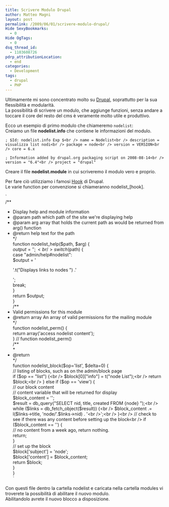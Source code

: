 ```yaml
---
title: Scrivere Modulo Drupal
author: Matteo Magni
layout: post
permalink: /2009/06/01/scrivere-modulo-drupal/
Hide SexyBookmarks:
  - 0
Hide OgTags:
  - 0
dsq_thread_id:
  - 1103608726
pdrp_attributionLocation:
  - end
categories:
  - Development
tags:
  - drupal
  - PHP
---
```

Ultimamente mi sono concentrato molto su [Drupal][1], soprattutto per la sua flessibilità e modularità.  
La possibilità di scrivere un modulo, che aggiunge funzioni, senza andare a toccare il core del resto del cms è veramente molto utile e produttivo.

Ecco un esempio di primo modulo che chiameremo `nodelist`:  
Creiamo un file **nodelist.info** che contiene le informazioni del modulo.

`; $Id: nodelist.info Exp $<br />
name = Nodelist<br />
description = visualizza list nodi<br />
package = node<br />
version = VERSION<br />
core = 6.x`

`; Information added by drupal.org packaging script on 2008-08-14<br />
version = "6.4"<br />
project = "drupal"`

Creare il file **nodelist.module** in cui scriveremo il modulo vero e proprio.

Per fare ciò utilizziamo i famosi [Hook][2] di Drupal.  
Le varie function per convenzione si chiameranno nodelist_[hook].

`<br />
/**<br />
* Display help and module information<br />
* @param path which path of the site we're displaying help<br />
* @param arg array that holds the current path as would be returned from arg() function<br />
* @return help text for the path<br />
*/<br />
function nodelist_help($path, $arg) {<br />
  $output = '';<br />
  switch ($path) {<br />
    case "admin/help#nodelist":<br />
      $output = '<p>'.t("Displays links to nodes ") .'</p>';<br />
      break;<br />
  }<br />
  return $output;<br />
}<br />
/**<br />
* Valid permissions for this module<br />
* @return array An array of valid permissions for the mailing module<br />
*/<br />
function nodelist_perm() {<br />
  return array('access nodelist content');<br />
} // function nodelist_perm()<br />
/**<br />
*<br />
* @return<br />
*/<br />
function nodelist_block($op='list', $delta=0) {<br />
  // listing of blocks, such as on the admin/block page<br />
  if ($op == "list") {<br />
    $block[0]["info"] = t("node List");<br />
    return $block;<br />
  } else if ($op == 'view') {<br />
  // our block content<br />
    // content variable that will be returned for display<br />
    $block_content = '';<br />
    $result =  db_query("SELECT nid, title, created FROM {node} ");<br />
    while ($links = db_fetch_object($result)) {<br />
      $block_content .= l($links->title, 'node/'.$links->nid) . '<br />';<br />
    }<br />
    // check to see if there was any content before setting up the block<br />
    if ($block_content == '') {<br />
      // no content from a week ago, return nothing.<br />
      return;<br />
    }<br />
    // set up the block<br />
    $block['subject'] = 'node';<br />
    $block['content'] = $block_content;<br />
    return $block;<br />
  }<br />
}<br />
`

Con questi file dentro la cartella nodelist e caricata nella cartella modules vi troverete la possibilità di abilitare il nuovo modulo.  
Abilitandolo avrete il nuovo blocco a disposizione.

<div class='kindleWidget kindleLight' >
  
</div>



 [1]: http://drupal.org
 [2]: http://api.drupal.org/api/group/hooks